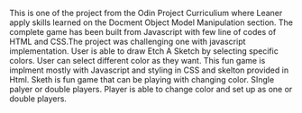 This is one of the project from the Odin Project Curriculium where Leaner apply skills learned on the Docment Object Model Manipulation section. The complete game has been built from Javascript with few line of codes of HTML and CSS.The project was challenging one with javascript implementation.
User is able to draw Etch A Sketch by selecting specific colors. User can select different color as they want. This fun game is implment mostly with Javascript  and styling in CSS and skelton provided in Html. Sketh is fun game that can be playing with changing color.
SIngle palyer or double players. Player is able to change color and set up as one or double players.
